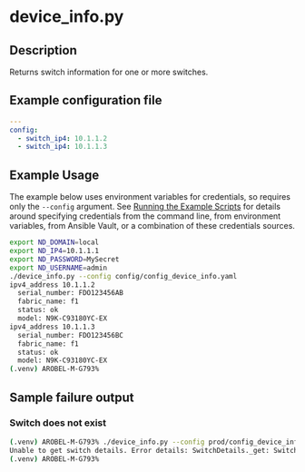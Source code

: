 # device_info.py

## Description

Returns switch information for one or more switches.

## Example configuration file

``` yaml title="config/config_device_info.yaml"
---
config:
  - switch_ip4: 10.1.1.2
  - switch_ip4: 10.1.1.3
```

## Example Usage

The example below uses environment variables for credentials, so requires
only the `--config` argument.  See [Running the Example Scripts]
for details around specifying credentials from the command line, from
environment variables, from Ansible Vault, or a combination of these
credentials sources.

[Running the Example Scripts]: ../setup/running-the-example-scripts.md

``` bash
export ND_DOMAIN=local
export ND_IP4=10.1.1.1
export ND_PASSWORD=MySecret
export ND_USERNAME=admin
./device_info.py --config config/config_device_info.yaml
ipv4_address 10.1.1.2
  serial_number: FDO123456AB
  fabric_name: f1
  status: ok
  model: N9K-C93180YC-EX
ipv4_address 10.1.1.3
  serial_number: FDO123456BC
  fabric_name: f1
  status: ok
  model: N9K-C93180YC-EX
(.venv) AROBEL-M-G793%
```

## Sample failure output

### Switch does not exist

``` bash title="switch does not exist"
(.venv) AROBEL-M-G793% ./device_info.py --config prod/config_device_info.yaml
Unable to get switch details. Error details: SwitchDetails._get: Switch with ip_address 10.1.1.2 does not exist on the controller.
(.venv) AROBEL-M-G793%
```

